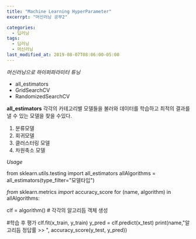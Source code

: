 ```yaml
---
title: "Machine Learning HyperParameter"
excerrpt: "머신러닝 공부2"

categories:
  - 딥러닝
tags:
  - 딥러닝
  - 머신러닝
last_modified_at: 2019-08-07T08:06:00-05:00
---
```


*머신러닝으로 하이퍼파라미터 튜닝*
- all_estimators
- GridSearchCV
- RandomizedSearchCV


**all_estimators**
각각의 카테고리별 모델들을 불러와 데이터를 학습하고 최적의 결과를 낼 수 있는 모델을 찾을 수있다.
1. 분류모델
2. 회귀모델
3. 클러스터링 모델
4. 차원축소 모델

*Usage*

from sklearn.utils.testing import all_estimators
allAlgorithms = all_estimators(type_filter="모델타입")

*from* sklearn.metrics *import* accuracy_score
for (name, algorithm) in allAlgorithms:

  clf = algorithm() # 각각의 알고리듬 객체 생성

  #학습 후 평가
  clf.fit(x_train, y_train)
  y_pred = clf.predict(x_test)
  print(name,"알고리듬 정답률 >> ", accuracy_score(y_test, y_pred))
